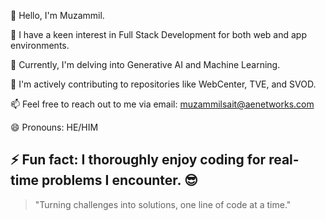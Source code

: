 
👋 Hello, I'm Muzammil.

👀 I have a keen interest in Full Stack Development for both web and app environments.

🌱 Currently, I'm delving into Generative AI and Machine Learning.

💞️ I'm actively contributing to repositories like WebCenter, TVE, and SVOD.

📫 Feel free to reach out to me via email: muzammilsait@aenetworks.com

😄 Pronouns: HE/HIM

⚡ Fun fact: I thoroughly enjoy coding for real-time problems I encounter. 😎
---

> "Turning challenges into solutions, one line of code at a time."

<!---
muzammilsait/muzammilsait is a ✨ special ✨ repository because its `README.md` (this file) appears on your GitHub profile.
You can click the Preview link to take a look at your changes.
--->
